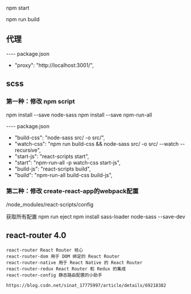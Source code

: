 npm start

npm run build

## 代理
---- package.json
+    "proxy": "http://localhost:3001/",

## scss

### 第一种：修改 npm script
npm install --save node-sass
npm install --save npm-run-all

---- package.json
+    "build-css": "node-sass src/ -o src/",
+    "watch-css": "npm run build-css && node-sass src/ -o src/ --watch --recursive",
+    "start-js": "react-scripts start",
+    "start": "npm-run-all -p watch-css start-js",
+    "build-js": "react-scripts build",
+    "build": "npm-run-all build-css build-js",

### 第二种：修改 create-react-app的webpack配置
/node_modules/react-scripts/config

获取所有配置
npm run eject
npm install sass-loader node-sass --save-dev


## react-router 4.0
    react-router React Router 核心
    react-router-dom 用于 DOM 绑定的 React Router
    react-router-native 用于 React Native 的 React Router
    react-router-redux React Router 和 Redux 的集成
    react-router-config 静态路由配置的小助手

    https://blog.csdn.net/sinat_17775997/article/details/69218382